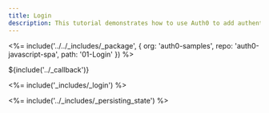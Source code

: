 ```yaml
---
title: Login
description: This tutorial demonstrates how to use Auth0 to add authentication and authorization to your web app
---
```


<%= include('../../_includes/_package', {
  org: 'auth0-samples',
  repo: 'auth0-javascript-spa',
  path: '01-Login'
}) %>

${include('../\_callback')}

<%= include('_includes/_login') %>

<%= include('../_includes/_persisting_state') %>